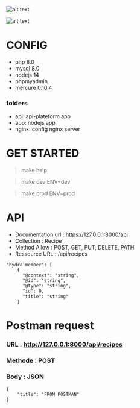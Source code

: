 
![alt text](https://www.docker.com/sites/default/files/d8/2019-07/horizontal-logo-monochromatic-white.png)
 
![alt text](https://www.nilobstat.com/media/1020/logo-symfony.png?width=250)

# CONFIG
- php 8.0
- mysql 8.0
- nodejs 14
- phpmyadmin
- mercure 0.10.4

### folders

- api: api-plateform app
- app: nodejs app
- nginx: config nginx server

# GET STARTED

> make help

> make dev ENV=dev

> make prod ENV=prod

# API

- Documentation url : https://127.0.0.1:8000/api
- Collection : Recipe
- Method Allow : POST, GET, PUT, DELETE, PATH
- Ressource URL : /api/recipes

```
"hydra:member": [
    {
      "@context": "string",
      "@id": "string",
      "@type": "string",
      "id": 0,
      "title": "string"
    }
```

# Postman request

### URL : http://127.0.0.1:8000/api/recipes
### Methode : POST
### Body : JSON
```
{
    "title": "FROM POSTMAN"
}
```

